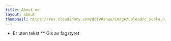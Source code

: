 ```yaml
---
title: About me
layout: about
thumbnail: https://res.cloudinary.com/dqtv0snuu/image/upload/c_scale,h_128/v1539856011/badges/mangeting.png
---
```


* Er uten tekst
** Gis av fagstyret

